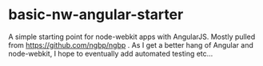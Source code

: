 basic-nw-angular-starter
========================
A simple starting point for node-webkit apps with AngularJS.  Mostly pulled from
https://github.com/ngbp/ngbp . As I get a better hang of Angular and node-webkit,
I hope to eventually add automated testing etc...
